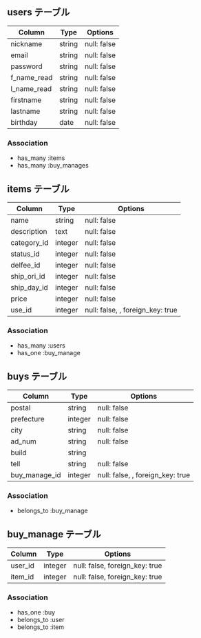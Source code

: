 ## users テーブル
| Column      | Type   | Options     |
| ----------- | ------ | ----------- |
| nickname    | string | null: false |
| email       | string | null: false |
| password    | string | null: false |
| f_name_read | string | null: false |
| l_name_read | string | null: false |
| firstname   | string | null: false |
| lastname    | string | null: false |
| birthday    | date   | null: false |

### Association
- has_many :items
- has_many :buy_manages


## items テーブル
| Column     | Type    | Options     |
| ---------- | ------- | ----------- |
| name       | string  | null: false |
| description| text    | null: false |
| category_id| integer | null: false |
| status_id  | integer | null: false |
| delfee_id  | integer | null: false |
| ship_ori_id| integer | null: false |
| ship_day_id| integer | null: false |
| price      | integer | null: false |
| use_id     | integer | null: false, , foreign_key: true |

### Association
- has_many :users
- has_one :buy_manage


## buys テーブル
| Column       | Type    | Options                          |
| ------------ | ------- | -------------------------------- |
| postal       | string  | null: false                      |
| prefecture   | integer | null: false                      |
| city         | string  | null: false                      |
| ad_num       | string  | null: false                      |
| build        | string  |                                  |
| tell         | string  | null: false                      |
| buy_manage_id| integer | null: false, , foreign_key: true |

### Association
- belongs_to :buy_manage


## buy_manage テーブル
| Column   | Type    | Options                        |
| -------- | ------- | ------------------------------ |
| user_id  | integer | null: false, foreign_key: true |  
| item_id  | integer | null: false, foreign_key: true |  

### Association
- has_one :buy
- belongs_to :user
- belongs_to :item
